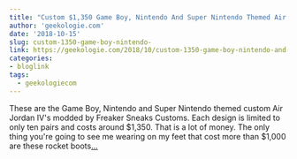 ```yaml
---
title: "Custom $1,350 Game Boy, Nintendo And Super Nintendo Themed Air Jordans"
author: 'geekologie.com'
date: '2018-10-15'
slug: custom-1350-game-boy-nintendo-
link: https://geekologie.com/2018/10/custom-1350-game-boy-nintendo-and-super.php
categories:
- bloglink
tags:
  - geekologiecom
---
```


These are the Game Boy, Nintendo and Super Nintendo themed custom Air Jordan IV's modded by Freaker Sneaks Customs. Each design is limited to only ten pairs and costs around $1,350. That is a lot of money. The only thing you're going to see me wearing on my feet that cost more than $1,000 are these rocket boots[... <i class="fas fa-external-link-alt"></i>](https://geekologie.com/2018/10/custom-1350-game-boy-nintendo-and-super.php)


